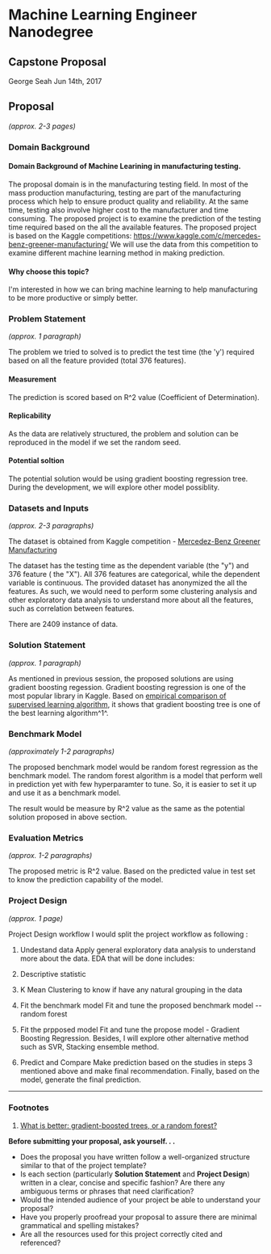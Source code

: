 # Machine Learning Engineer Nanodegree
## Capstone Proposal
George Seah
Jun 14th, 2017

## Proposal
_(approx. 2-3 pages)_


### Domain Background

#### Domain Background of Machine Learining in manufacturing testing.
The proposal domain is in the manufacturing testing field. In most of the mass production manufacturing, testing are part of the manufacturing process which help to ensure product quality and reliability. At the same time, testing also involve higher cost to the manufacturer and time consuming. 
The proposed project is to examine the prediction of the testing time required based on the all the available features. The proposed project is based on the Kaggle competitions: https://www.kaggle.com/c/mercedes-benz-greener-manufacturing/
We will use the data from this competition to examine different machine learning method in making prediction.


#### Why choose this topic? 
I'm interested in how we can bring machine learning to help manufacturing to be more productive or simply better.


### Problem Statement
_(approx. 1 paragraph)_

The problem we tried to solved is to predict the test time (the 'y') required based on all the feature provided (total 376 features).

#### Measurement 
The prediction is scored based on R^2 value (Coefficient of Determination).

#### Replicability
As the data are relatively structured, the problem and solution can be reproduced in the model if we set the random seed.

#### Potential soltion
The potential solution would be using gradient boosting regression tree.
During the development, we will explore other model possiblity.


### Datasets and Inputs
_(approx. 2-3 paragraphs)_

The dataset is obtained from Kaggle competition - [Mercedez-Benz Greener Manufacturing](https://www.kaggle.com/c/mercedes-benz-greener-manufacturing)

The dataset has the testing time as the dependent variable (the "y") and 376 feature ( the "X").
All 376 features are categorical, while the dependent variable is continuous.
The provided dataset has anonymized the all the features. As such, we would need to perform some clustering analysis and other exploratory data analysis to understand more about all the features, such as correlation between features.

There are 2409 instance of data.


### Solution Statement
_(approx. 1 paragraph)_

As mentioned in previous session, the proposed solutions are using gradient boosting regession. 
Gradient boosting regression is one of the most popular library in Kaggle. Based on [empirical comparison of supervised learning algorithm](http://citeseerx.ist.psu.edu/viewdoc/summary?doi=10.1.1.60.3232), it shows that gradient boosting tree is one of the best learning algorithm^1^.


### Benchmark Model
_(approximately 1-2 paragraphs)_

The proposed benchmark model would be random forest regression as the benchmark model. The random forest algorithm is a model that perform well in prediction yet with few hyperparamter to tune. So, it is easier to set it up and use it as a benchmark model.

The result would be measure by R^2 value as the same as the potential solution proposed in above section.


### Evaluation Metrics
_(approx. 1-2 paragraphs)_

The proposed metric is R^2 value. Based on the predicted value in test set to know the prediction capability of the model.


### Project Design
_(approx. 1 page)_

Project Design workflow 
I would split the project workflow as following :

1. Undestand data
Apply general exploratory data analysis to understand more about the data. EDA that will be done includes:
1. Descriptive statistic 
2. K Mean Clustering to know if have any natural grouping in the data

2. Fit the benchmark model
Fit and tune the proposed benchmark model -- random forest

3. Fit the prpposed model 
Fit and tune the propose model - Gradient Boosting Regression. Besides, I will explore other alternative method such as SVR, Stacking ensemble method.

4. Predict and Compare
Make prediction based on the studies in steps 3 mentioned above and make final recommendation.
Finally, based on the model, generate the final prediction.




-----------
### Footnotes
1. [What is better: gradient-boosted trees, or a random forest?](http://fastml.com/what-is-better-gradient-boosted-trees-or-random-forest/)


**Before submitting your proposal, ask yourself. . .**

- Does the proposal you have written follow a well-organized structure similar to that of the project template?
- Is each section (particularly **Solution Statement** and **Project Design**) written in a clear, concise and specific fashion? Are there any ambiguous terms or phrases that need clarification?
- Would the intended audience of your project be able to understand your proposal?
- Have you properly proofread your proposal to assure there are minimal grammatical and spelling mistakes?
- Are all the resources used for this project correctly cited and referenced?
